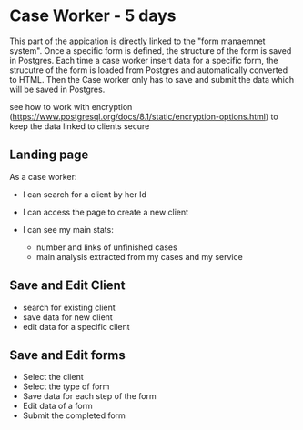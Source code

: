 # Case Worker - 5 days

This part of the appication is directly linked to the "form manaemnet system". Once a specific form is defined, the structure of the form is saved in Postgres. Each time a case worker insert data for a specific form, the strucutre of the form is loaded from Postgres and automatically converted to HTML. Then the Case worker only has to save and submit the data which will be saved in Postgres.

see how to work with encryption (https://www.postgresql.org/docs/8.1/static/encryption-options.html) to keep the data linked to clients secure

## Landing page

As a case worker:

- I can search for a client by her Id

- I can access the page to create a new client
- I can see my main stats:
  - number and links of unfinished cases
  - main analysis extracted from my cases and my service

## Save and Edit Client

- search for existing client
- save data for new client
- edit data for a specific client

## Save and Edit forms

- Select the client
- Select the type of form
- Save data for each step of the form
- Edit data of a form
- Submit the completed form